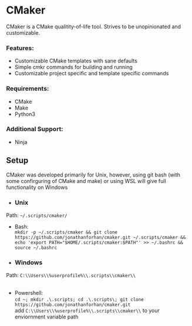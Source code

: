 # CMaker

CMaker is a CMake qualitity-of-life tool. Strives to be unopinionated and customizable.
### Features:
- Customizable CMake templates with sane defaults
- Simple cmkr commands for building  and running
- Customizable project specific and template specific commands 

### Requirements:
- CMake
- Make
- Python3

### Additional Support:
- Ninja

## Setup
CMaker was developed primarily for Unix, however, using git bash (with some confirguring of CMake and make) or using WSL will give full functionality on Windows
- ### Unix
Path: ```~/.scripts/cmaker/```
- Bash:\
```mkdir -p ~/.scripts/cmaker && git clone https://github.com/jonathanforhan/cmaker.git ~/.scripts/cmaker && echo 'export PATH="$HOME/.scripts/cmaker:$PATH"' >> ~/.bashrc && source ~/.bashrc```

- ### Windows
Path: ```C:\\Users\\%userprofile%\\.scripts\\cmaker\\```
<br><br>

- Powershell:\
```cd ~; mkdir .\.scripts; cd .\.scripts\; git clone https://github.com/jonathanforhan/cmaker.git```\
add ```C:\\Users\\%userprofile%\\.scripts\\cmaker\\``` to your enviornment variable path
